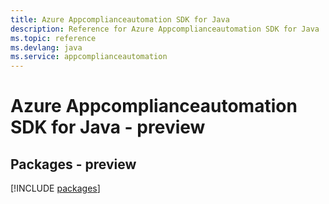 ```yaml
---
title: Azure Appcomplianceautomation SDK for Java
description: Reference for Azure Appcomplianceautomation SDK for Java
ms.topic: reference
ms.devlang: java
ms.service: appcomplianceautomation
---
```

# Azure Appcomplianceautomation SDK for Java - preview
## Packages - preview
[!INCLUDE [packages](appcomplianceautomation-index.md)]

